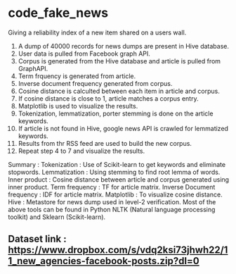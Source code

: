 # code_fake_news
Giving a reliability index of a new item shared on a users wall.
1. A dump of 40000 records for news dumps are present in Hive database.
2. User data is pulled from Facebook graph API.
3. Corpus is generated from the Hive database and article is pulled from GraphAPI.
4. Term frquency is generated from article.
5. Inverse document frequency generated from corpus.
6. Cosine distance is calculted between each item in article and corpus.
7. If cosine distance is close to 1, article matches a corpus entry.
8. Matplotlib is used to visualize the results.
9. Tokenization, lemmatization, porter stemming is done on the article keywords.
10. If article is not found in Hive, google news API is crawled for lemmatized keywords.
11. Results from thr RSS feed are used to build the new corpus.
12. Repeat step 4 to 7 and visualize the results.

Summary :
Tokenization : Use of Scikit-learn to get keywords and eliminate stopwords.
Lemmatization : Using stemming to find root lemma of words.
Inner product : Cosine distance between article and corpus generated using inner product.
Term frequency : TF for article matrix.
Inverse Document frequency : IDF for article matrix.
Matplotlib : To visualize cosine distance.
Hive : Metastore for news dump used in level-2 verification.
Most of the above tools can be found in Python NLTK (Natural language processing toolkit) and Sklearn (Scikit-learn).


## Dataset link : https://www.dropbox.com/s/vdq2ksi73jhwh22/11_new_agencies-facebook-posts.zip?dl=0
